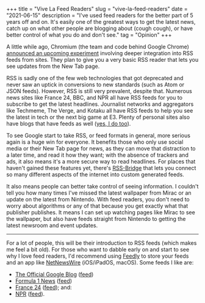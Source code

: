 +++
title = "Vive La Feed Readers"
slug = "vive-la-feed-readers"
date = "2021-06-15"
description = "I've used feed readers for the better part of 5 years off and on. It's easily one of the greatest ways to get the latest news, catch up on what other people are blogging about (cough cough), or have better control of what you do and don't see."
tag = "Opinion"
+++

A little while ago, Chromium (the team and code behind Google Chrome) [announced an upcoming experiment](https://blog.chromium.org/2021/05/an-experiment-in-helping-users-and-web.html) involving deeper integration into RSS feeds from sites. They plan to give you a very basic RSS reader that lets you see updates from the New Tab page.

RSS is sadly one of the few web technologies that got deprecated and never saw an uptick in conversions to new standards (such as Atom or JSON feeds). However, RSS is still very prevalent, despite that. Numerous news sites like France 24, BBC, and NPR all have RSS feeds for you to subscribe to get the latest headlines. Journalist networks and aggregators like Techmeme, The Verge, and Kotaku all have RSS feeds to help you see the latest in tech or the next big game at E3. Plenty of personal sites also have blogs that have feeds as well ([yes, I do too](/atom.xml)).

To see Google start to take RSS, or feed formats in general, more serious again is a huge win for everyone. It benefits those who only use social media or their New Tab page for news, as they can move that distraction to a later time, and read it how they want; with the absence of trackers and ads, it also means it's a more secure way to read headlines. For places that haven't gained these features yet, there's [RSS-Bridge](https://github.com/RSS-Bridge/rss-bridge) that lets you connect so many different aspects of the internet into custom generated feeds.

It also means people can better take control of seeing information. I couldn't tell you how many times I've missed the latest wallpaper from Mirac or an update on the latest from Nintendo. With feed readers, you don't need to worry about algorithms or any of that because you get exactly what that publisher publishes. It means I can set up watching pages like Mirac to see the wallpaper, but also have feeds straight from Nintendo to getting the latest newsroom and event updates. 

---

For a lot of people, this will be their introduction to RSS feeds (which makes me feel a bit old). For those who want to dabble early on and start to see why I love feed readers, I'd recommend using [Feedly](https://feedly.com) to store your feeds and an app like [NetNewsWire](https://netnewswire.com) (iOS/iPadOS, macOS). Some feeds I like are:
- [The Official Google Blog](https://blog.google) ([feed](http://feeds.feedburner.com/blogspot/MKuf))
- [Formula 1 News](https://f1.com) ([feed](https://www.formula1.com/content/fom-website/en/latest/all.xml))
- [France 24](https://www.france24.com) ([feed](https://www.france24.com/en/rss)); and:
- [NPR](https://www.npr.org) ([feed](https://feeds.npr.org/1001/rss.xml)).
